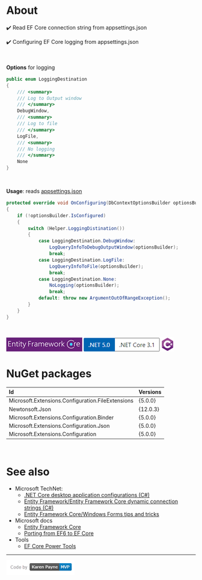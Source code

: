 # About

:heavy_check_mark: Read EF Core connection string from appsettings.json

:heavy_check_mark: Configuring EF Core logging from appsettings.json

</br>

**Options** for logging

```csharp
public enum LoggingDestination
{
    /// <summary>
    /// Log to Output window
    /// </summary>
    DebugWindow,
    /// <summary>
    /// Log to file
    /// </summary>
    LogFile,
    /// <summary>
    /// No logging
    /// </summary>
    None
}
```
</br>

**Usage**: reads [appsettings.json](https://github.com/karenpayneoregon/ef-core5-logging/blob/master/LogToFile/appsettings.json)

```csharp
protected override void OnConfiguring(DbContextOptionsBuilder optionsBuilder)
{
    if (!optionsBuilder.IsConfigured)
    {
        switch (Helper.LoggingDistination())
        {
            case LoggingDestination.DebugWindow:
                LogQueryInfoToDebugOutputWindow(optionsBuilder);
                break;
            case LoggingDestination.LogFile:
                LogQueryInfoToFile(optionsBuilder);
                break;
            case LoggingDestination.None:
                NoLogging(optionsBuilder);
                break;
            default: throw new ArgumentOutOfRangeException();
        }
    }
}
```

</br>


![img](assets/efcore.png) ![image](assets/Versions.png)
![img](assets/csharpSmall.png)

# NuGet packages

|Id| Versions | 
| :--- | :---         |
|Microsoft.Extensions.Configuration.FileExtensions|  {5.0.0} | 
|Newtonsoft.Json|  {12.0.3} | 
|Microsoft.Extensions.Configuration.Binder|   {5.0.0} |
|Microsoft.Extensions.Configuration.Json|   {5.0.0} | 
|Microsoft.Extensions.Configuration|   {5.0.0} | 

</br>

# See also

- Microsoft TechNet: 
  - [.NET Core desktop application configurations (C#)](http://example.com)
  - [Entity Framework/Entity Framework Core dynamic connection strings (C#)](https://social.technet.microsoft.com/wiki/contents/articles/54079.entity-frameworkentity-framework-core-dynamic-connection-strings-c.aspx)
  - [Entity Framework Core/Windows Forms tips and tricks](https://social.technet.microsoft.com/wiki/contents/articles/53635.entity-framework-corewindows-forms-tips-and-tricks.aspx)
- Microsoft docs
  - [Entity Framework Core](https://docs.microsoft.com/en-us/ef/core/)
  - [Porting from EF6 to EF Core](https://docs.microsoft.com/en-us/ef/efcore-and-ef6/porting/)
- Tools
  - [EF Core Power Tools](https://marketplace.visualstudio.com/items?itemName=ErikEJ.EFCorePowerTools)
  
---
 




![img](assets/kpmvp1.png)

